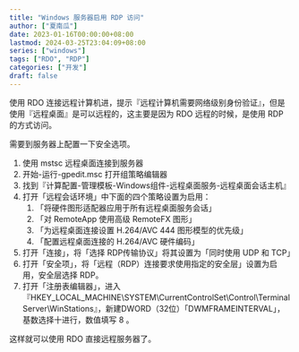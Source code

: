 ```yaml
---
title: "Windows 服务器启用 RDP 访问"
author: ["夏南瓜"]
date: 2023-01-16T00:00:00+08:00
lastmod: 2024-03-25T23:04:09+08:00
series: ["windows"]
tags: ["RDO", "RDP"]
categories: ["开发"]
draft: false
---
```


使用 RDO 连接远程计算机进，提示『远程计算机需要网络级别身份验证』，但是使用『远程桌面』是可以远程的，这主要是因为 RDO 远程的时候，是使用 RDP 的方式访问。

需要到服务器上配置一下安全选项。

1.  使用 mstsc 远程桌面连接到服务器
2.  开始-运行-gpedit.msc 打开组策略编辑器
3.  找到『计算配置-管理模板-Windows组件-远程桌面服务-远程桌面会话主机』
4.  打开「远程会话环境」中下面的四个策略设置为启用：
    1.  「将硬件图形适配器应用于所有远程桌面服务会话」
    2.  「对 RemoteApp 使用高级 RemoteFX 图形」
    3.  「为远程桌面连接设置 H.264/AVC 444 图形模型的优先级」
    4.  「配置远程桌面连接的 H.264/AVC 硬件编码」
5.  打开「连接」，将「选择 RDP传输协议」将其设置为「同时使用 UDP 和 TCP」
6.  打开「安全项」，将「远程（RDP）连接要求使用指定的安全层」设置为启用，安全层选择 RDP。
7.  打开「注册表编辑器」，进入『HKEY_LOCAL_MACHINE\SYSTEM\CurrentControlSet\Control\Terminal Server\WinStations』，新建DWORD（32位）「DWMFRAMEINTERVAL」，基数选择十进行，数值填写 8 。

这样就可以使用 RDO 直接远程服务器了。
